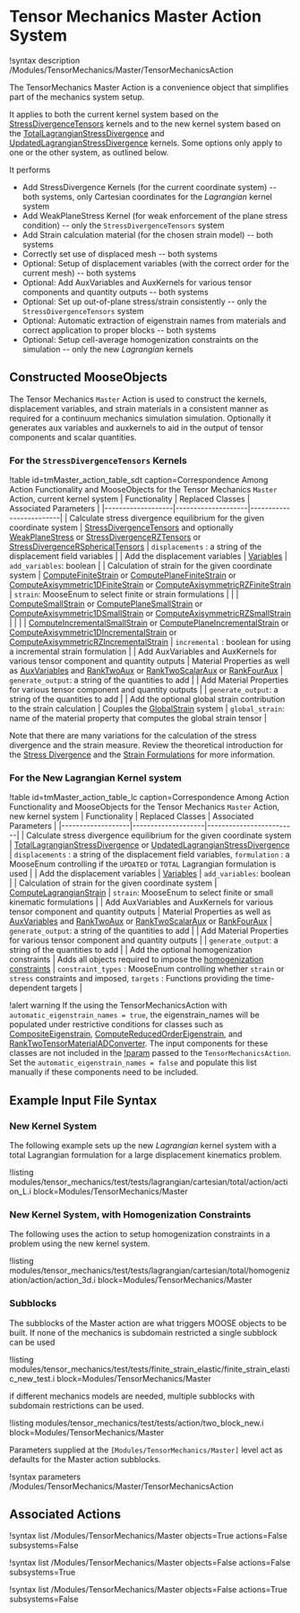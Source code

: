 # Tensor Mechanics Master Action System

!syntax description /Modules/TensorMechanics/Master/TensorMechanicsAction

The TensorMechanics Master Action is a convenience object that simplifies part of the
mechanics system setup.

It applies to both the current kernel system based on the [StressDivergenceTensors](/StressDivergenceTensors.md) kernels
and to the new kernel system based on the
[TotalLagrangianStressDivergence](/TotalLagrangianStressDivergence.md) and [UpdatedLagrangianStressDivergence](/UpdatedLagrangianStressDivergence.md) kernels.
Some options only apply to one or the other system, as outlined below.

It performs

- Add StressDivergence Kernels (for the current coordinate system) -- both systems, only Cartesian coordinates for the *Lagrangian* kernel system
- Add WeakPlaneStress Kernel (for weak enforcement of the plane stress condition) -- only the `StressDivergenceTensors` system
- Add Strain calculation material (for the chosen strain model) -- both systems
- Correctly set use of displaced mesh -- both systems
- Optional: Setup of displacement variables (with the correct order for the current mesh) -- both systems
- Optional: Add AuxVariables and AuxKernels for various tensor components and quantity outputs -- both systems
- Optional: Set up out-of-plane stress/strain consistently -- only the `StressDivergenceTensors` system
- Optional: Automatic extraction of eigenstrain names from materials and correct application to proper blocks -- both systems
- Optional: Setup cell-average homogenization constraints on the simulation -- only the new *Lagrangian* kernels

## Constructed MooseObjects

The Tensor Mechanics `Master` Action is used to construct the kernels, displacement variables, and strain materials in a consistent manner as required for a continuum mechanics simulation simulation. Optionally it generates aux variables and auxkernels to aid in the output of tensor components and scalar quantities.

### For the `StressDivergenceTensors` Kernels

!table id=tmMaster_action_table_sdt caption=Correspondence Among Action Functionality and MooseObjects for the Tensor Mechanics `Master` Action, current kernel system
| Functionality     | Replaced Classes   | Associated Parameters   |
|-------------------|--------------------|-------------------------|
| Calculate stress divergence equilibrium for the given coordinate system | [StressDivergenceTensors](/StressDivergenceTensors.md) and optionally [WeakPlaneStress](/WeakPlaneStress.md) or [StressDivergenceRZTensors](/StressDivergenceRZTensors.md) or [StressDivergenceRSphericalTensors](/StressDivergenceRSphericalTensors.md) | `displacements` : a string of the displacement field variables |
| Add the displacement variables | [Variables](syntax/Variables/index.md) | `add_variables`: boolean |
| Calculation of strain for the given coordinate system | [ComputeFiniteStrain](/ComputeFiniteStrain.md) or [ComputePlaneFiniteStrain](/ComputePlaneFiniteStrain.md) or [ComputeAxisymmetric1DFiniteStrain](/ComputeAxisymmetric1DFiniteStrain.md) or [ComputeAxisymmetricRZFiniteStrain](/ComputeAxisymmetricRZFiniteStrain.md) | `strain`: MooseEnum to select finite or strain formulations |
|   | [ComputeSmallStrain](/ComputeSmallStrain.md) or [ComputePlaneSmallStrain](/ComputePlaneSmallStrain.md) or [ComputeAxisymmetric1DSmallStrain](/ComputeAxisymmetric1DSmallStrain.md) or [ComputeAxisymmetricRZSmallStrain](/ComputeAxisymmetricRZSmallStrain.md) |   |
|   | [ComputeIncrementalSmallStrain](/ComputeIncrementalSmallStrain.md) or [ComputePlaneIncrementalStrain](/ComputePlaneIncrementalStrain.md) or [ComputeAxisymmetric1DIncrementalStrain](/ComputeAxisymmetric1DIncrementalStrain.md) or [ComputeAxisymmetricRZIncrementalStrain](/ComputeAxisymmetricRZIncrementalStrain.md) | `incremental` : boolean for using a incremental strain formulation |
| Add AuxVariables and AuxKernels for various tensor component and quantity outputs | Material Properties as well as [AuxVariables](/AuxVariables/index.md) and [RankTwoAux](/RankTwoAux.md) or [RankTwoScalarAux](/RankTwoScalarAux.md) or [RankFourAux](/RankFourAux.md) | `generate_output`: a string of the quantities to add |
| Add Material Properties for various tensor component and quantity outputs |  | `generate_output`: a string of the quantities to add |
| Add the optional global strain contribution to the strain calculation | Couples the [GlobalStrain](/GlobalStrain/index.md) system | `global_strain`: name of the material property that computes the global strain tensor |

Note that there are many variations for the calculation of the stress divergence and the strain measure. Review the theoretical introduction for the [Stress Divergence](tensor_mechanics/StressDivergence.md) and the [Strain Formulations](tensor_mechanics/Strains.md) for more information.

### For the New Lagrangian Kernel system

!table id=tmMaster_action_table_lc caption=Correspondence Among Action Functionality and MooseObjects for the Tensor Mechanics `Master` Action, new kernel system
| Functionality     | Replaced Classes   | Associated Parameters   |
|-------------------|--------------------|-------------------------|
| Calculate stress divergence equilibrium for the given coordinate system | [TotalLagrangianStressDivergence](/TotalLagrangianStressDivergence.md) or [UpdatedLagrangianStressDivergence](/UpdatedLagrangianStressDivergence.md) | `displacements` : a string of the displacement field variables, `formulation` : a MooseEnum controlling if the `UPDATED` or `TOTAL` Lagrangian formulation is used |
| Add the displacement variables | [Variables](syntax/Variables/index.md) | `add_variables`: boolean |
| Calculation of strain for the given coordinate system | [ComputeLagrangianStrain](/ComputeLagrangianStrain.md) | `strain`: MooseEnum to select finite or small kinematic formulations |
| Add AuxVariables and AuxKernels for various tensor component and quantity outputs | Material Properties as well as [AuxVariables](/AuxVariables/index.md) and [RankTwoAux](/RankTwoAux.md) or [RankTwoScalarAux](/RankTwoScalarAux.md) or [RankFourAux](/RankFourAux.md) | `generate_output`: a string of the quantities to add |
| Add Material Properties for various tensor component and quantity outputs |  | `generate_output`: a string of the quantities to add |
| Add the optional homogenization constraints | Adds all objects required to impose the [homogenization constraints](Homogenization.md) | `constraint_types` : MooseEnum controlling whether `strain` or `stress` constraints and imposed, `targets` : Functions providing the time-dependent targets  |

!alert warning If the using the TensorMechanicsAction with
`automatic_eigenstrain_names = true`, the eigenstrain_names will be populated
under restrictive conditions for classes such as
[CompositeEigenstrain](CompositeEigenstrain.md),
[ComputeReducedOrderEigenstrain](ComputeReducedOrderEigenstrain.md), and
[RankTwoTensorMaterialADConverter](MaterialADConverter.md).  The input components for
these classes are not included in the
[!param](/Modules/TensorMechanics/Master/TensorMechanicsAction/eigenstrain_names) passed to the
`TensorMechanicsAction`.  Set the `automatic_eigenstrain_names = false` and
populate this list manually if these components need to be included.

## Example Input File Syntax

### New Kernel System

The following example sets up the new *Lagrangian* kernel system with a total Lagrangian formulation for a
large displacement kinematics problem.

!listing modules/tensor_mechanics/test/tests/lagrangian/cartesian/total/action/action_L.i block=Modules/TensorMechanics/Master

### New Kernel System, with Homogenization Constraints

The following uses the action to setup homogenization constraints in a problem using the new kernel system.

!listing modules/tensor_mechanics/test/tests/lagrangian/cartesian/total/homogenization/action/action_3d.i block=Modules/TensorMechanics/Master

### Subblocks

The subblocks of the Master action are what triggers MOOSE objects to be built.
If none of the mechanics is subdomain restricted a single subblock can be used

!listing modules/tensor_mechanics/test/tests/finite_strain_elastic/finite_strain_elastic_new_test.i block=Modules/TensorMechanics/Master

if different mechanics models are needed, multiple subblocks with subdomain restrictions
can be used.

!listing modules/tensor_mechanics/test/tests/action/two_block_new.i block=Modules/TensorMechanics/Master

Parameters supplied at the `[Modules/TensorMechanics/Master]` level act as
defaults for the Master action subblocks.

!syntax parameters /Modules/TensorMechanics/Master/TensorMechanicsAction

## Associated Actions

!syntax list /Modules/TensorMechanics/Master objects=True actions=False subsystems=False

!syntax list /Modules/TensorMechanics/Master objects=False actions=False subsystems=True

!syntax list /Modules/TensorMechanics/Master objects=False actions=True subsystems=False

